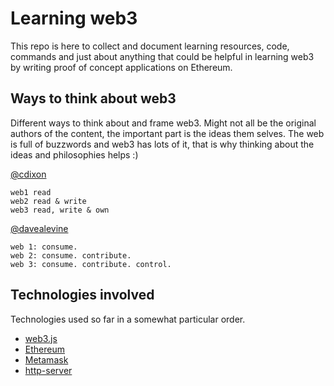 # Learning web3
This repo is here to collect and document learning resources, code, commands and just about anything that could be helpful in learning web3 by writing proof of concept applications on Ethereum.

## Ways to think about web3

Different ways to think about and frame web3. Might not all be the original authors of the content, the important part is the ideas them selves. The web is full of buzzwords and web3 has lots of it, that is why thinking about the ideas and philosophies helps :)

[@cdixon](https://twitter.com/cdixon/status/1459036992050716697)
```
web1 read
web2 read & write
web3 read, write & own
```

[@davealevine](https://twitter.com/davealevine/status/1459038076861308939)
```
web 1: consume. 
web 2: consume. contribute. 
web 3: consume. contribute. control.
```

## Technologies involved

Technologies used so far in a somewhat particular order.

* [web3.js](https://web3js.readthedocs.io/)
* [Ethereum](https://ethereum.org/en/developers/docs/)
* [Metamask](https://metamask.io/)
* [http-server](https://www.npmjs.com/package/http-server)

